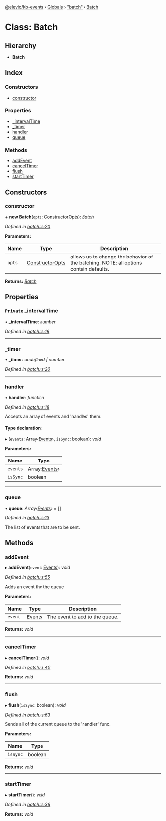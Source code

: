 [@elevio/kb-events](../README.md) › [Globals](../globals.md) › ["batch"](../modules/_batch_.md) › [Batch](_batch_.batch.md)

# Class: Batch

## Hierarchy

* **Batch**

## Index

### Constructors

* [constructor](_batch_.batch.md#constructor)

### Properties

* [_intervalTime](_batch_.batch.md#private-_intervaltime)
* [_timer](_batch_.batch.md#_timer)
* [handler](_batch_.batch.md#handler)
* [queue](_batch_.batch.md#queue)

### Methods

* [addEvent](_batch_.batch.md#addevent)
* [cancelTimer](_batch_.batch.md#canceltimer)
* [flush](_batch_.batch.md#flush)
* [startTimer](_batch_.batch.md#starttimer)

## Constructors

###  constructor

\+ **new Batch**(`opts`: [ConstructorOpts](../modules/_batch_.md#constructoropts)): *[Batch](_batch_.batch.md)*

*Defined in [batch.ts:20](https://github.com/elevio/kb-events/blob/77e5091/src/batch.ts#L20)*

**Parameters:**

Name | Type | Description |
------ | ------ | ------ |
`opts` | [ConstructorOpts](../modules/_batch_.md#constructoropts) | allows us to change the behavior of the batching. NOTE: all options contain defaults.  |

**Returns:** *[Batch](_batch_.batch.md)*

## Properties

### `Private` _intervalTime

• **_intervalTime**: *number*

*Defined in [batch.ts:19](https://github.com/elevio/kb-events/blob/77e5091/src/batch.ts#L19)*

___

###  _timer

• **_timer**: *undefined | number*

*Defined in [batch.ts:20](https://github.com/elevio/kb-events/blob/77e5091/src/batch.ts#L20)*

___

###  handler

• **handler**: *function*

*Defined in [batch.ts:18](https://github.com/elevio/kb-events/blob/77e5091/src/batch.ts#L18)*

Accepts an array of events and 'handles' them.

#### Type declaration:

▸ (`events`: Array‹[Events](../modules/_events_.md#events)›, `isSync`: boolean): *void*

**Parameters:**

Name | Type |
------ | ------ |
`events` | Array‹[Events](../modules/_events_.md#events)› |
`isSync` | boolean |

___

###  queue

• **queue**: *Array‹[Events](../modules/_events_.md#events)›* = []

*Defined in [batch.ts:13](https://github.com/elevio/kb-events/blob/77e5091/src/batch.ts#L13)*

The list of events that are to be sent.

## Methods

###  addEvent

▸ **addEvent**(`event`: [Events](../modules/_events_.md#events)): *void*

*Defined in [batch.ts:55](https://github.com/elevio/kb-events/blob/77e5091/src/batch.ts#L55)*

Adds an event the the queue

**Parameters:**

Name | Type | Description |
------ | ------ | ------ |
`event` | [Events](../modules/_events_.md#events) | The event to add to the queue.  |

**Returns:** *void*

___

###  cancelTimer

▸ **cancelTimer**(): *void*

*Defined in [batch.ts:46](https://github.com/elevio/kb-events/blob/77e5091/src/batch.ts#L46)*

**Returns:** *void*

___

###  flush

▸ **flush**(`isSync`: boolean): *void*

*Defined in [batch.ts:63](https://github.com/elevio/kb-events/blob/77e5091/src/batch.ts#L63)*

Sends all of the current queue to the 'handler' func.

**Parameters:**

Name | Type |
------ | ------ |
`isSync` | boolean |

**Returns:** *void*

___

###  startTimer

▸ **startTimer**(): *void*

*Defined in [batch.ts:36](https://github.com/elevio/kb-events/blob/77e5091/src/batch.ts#L36)*

**Returns:** *void*
